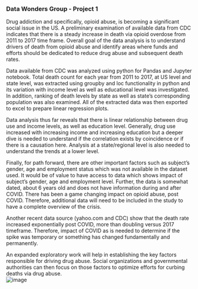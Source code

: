 ### Data Wonders Group - Project 1

Drug addiction and specifically, opioid abuse, is becoming a significant social issue in the US.  A preliminary examination of available data from CDC indicates that there is a steady increase in death via opioid overdose from 2011 to 2017 time frame.   Overall goal of the data analysis is to understand drivers of death from opioid abuse and identify areas where funds and efforts should be dedicated to reduce drug abuse and subsequent death rates.


Data available from CDC was analyzed using python for Pandas and Jupyter notebook.  Total death count for each year from 2011 to 2017, at US level and state level, was extracted using groupby and loc functionality in python and its variation with income level as well as educational level was investigated.  In addition, ranking of death levels by state as well as state’s corresponding population was also examined.  All of the extracted data was then exported to excel to prepare linear regression plots.


Data analysis thus far reveals that there is linear relationship between drug use and income levels, as well as education level.  Generally, drug use increased with increasing income and increasing education but a deeper dive is needed to understand if the correlation exists by coincidence or if there is a causation here.  Analysis at a state/regional level is also needed to understand the trends at a lower level.  


Finally,  for path forward, there are other important factors such as subject’s gender, age and employment status which was not available in the dataset used. It would be of value to have access to data which shows impact of subject’s gender, age and employment level.   Further, the data is somewhat dated, about 6 years old and does not have information during and after COVID.  There has been a game changing impact on opioid abuse, post COVID. Therefore, additional data will need to be included in the study to have a complete overview of the crisis.


Another recent data source (yahoo.com and CDC) show that the death rate increased exponentially post COVID, more than doubling versus 2017 timeframe.  Therefore, impact of COVID as is needed to determine if the spike was temporary or something has changed fundamentally and permanently. 


An expanded exploratory work will help in establishing the key factors responsible for driving drug abuse.  Social organizations and governmental authorities can then focus on those factors to  optimize efforts for curbing deaths via drug abuse.  
![image](https://user-images.githubusercontent.com/123911160/231269363-46997988-2ce1-4cbb-b55e-7e54b14d8cd3.png)
